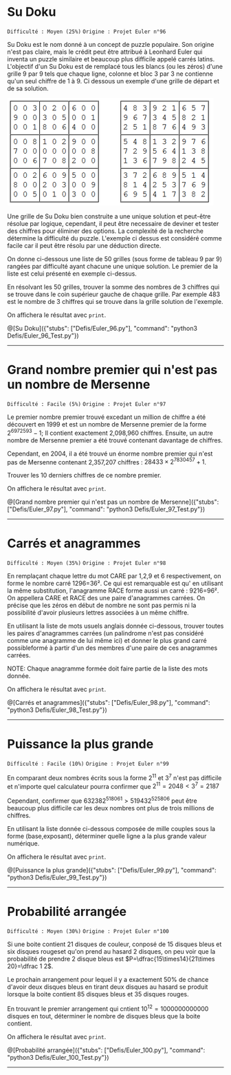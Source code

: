 # Su Doku
`Difficulté : Moyen (25%)`
`Origine : Projet Euler n°96`

Su Doku est le nom donné à un concept de puzzle populaire. Son origine n'est pas claire, mais le crédit peut être attribué à Leonhard Euler qui inventa un puzzle similaire et beaucoup plus difficile appelé carrés latins. L'objectif d'un Su Doku est de remplacé tous les blancs (ou les zéros) d'une grille 9 par 9 tels que chaque ligne, colonne et bloc 3 par 3 ne contienne qu'un seul chiffre de 1 à 9. Ci dessous un exemple d'une grille de départ et de sa solution.

![Grilles](Euler96.png)

Une grille de Su Doku bien construite a une unique solution et peut-être résolue par logique, cependant, il peut être necessaire de deviner et tester des chiffres pour éliminer des options. La complexité de la recherche détermine la difficulté du puzzle. L'exemple ci dessus est considéré comme facile car il peut être résolu par une déduction directe.

On donne ci-dessous une liste de 50 grilles (sous forme de tableau 9 par 9) rangées par difficulté ayant chacune une unique solution. Le premier de la liste est celui présenté en exemple ci-dessus.

En résolvant les 50 grilles, trouver la somme des nombres de 3 chiffres qui se trouve dans le coin supérieur gauche de chaque grille. Par exemple 483 est le nombre de 3 chiffres qui se trouve dans la grille solution de l'exemple.

On affichera le résultat avec `print`.

@[Su Doku]({"stubs": ["Defis/Euler_96.py"], "command": "python3 Defis/Euler_96_Test.py"})

---

# Grand nombre premier qui n'est pas un nombre de Mersenne
`Difficulté : Facile (5%)`
`Origine : Projet Euler n°97`

Le premier nombre premier trouvé excedant un million de chiffre a été découvert en 1999 et est un nombre de Mersenne premier de la forme $`2^{6972593}−1`$; Il contient exactement 2,098,960 chiffres. Ensuite, un autre nombre de Mersenne premier a été trouvé contenant davantage de chiffres.

Cependant, en 2004, il a été trouvé un énorme nombre premier qui n'est pas de Mersenne contenant 2,357,207 chiffres : $`28433×2^{7830457}+1`$.

Trouver les 10 derniers chiffres de ce nombre premier.

On affichera le résultat avec `print`.

@[Grand nombre premier qui n'est pas un nombre de Mersenne]({"stubs": ["Defis/Euler_97.py"], "command": "python3 Defis/Euler_97_Test.py"})

---

# Carrés et anagrammes
`Difficulté : Moyen (35%)`
`Origine : Projet Euler n°98`

En remplaçant chaque lettre du mot CARE par 1,2,9 et 6 respectivement, on forme le nombre carré 1296=36². Ce qui est remarquable est qu' en utilisant la même substitution, l'anagramme RACE forme aussi un carré : 9216=96². On appellera CARE et RACE des une paire d'anagrammes carrées. On précise que les zéros en début de nombre ne sont pas permis ni la possibilité d'avoir plusieurs lettres associées à un même chiffre.

En utilisant la liste de mots usuels anglais donnée ci-dessous, trouver toutes les paires d'anagrammes carrées (un palindrome n'est pas considéré comme une anagramme de lui même ici) et donner le plus grand carré possibleformé à partir d'un des membres d'une paire de ces anagrammes carrées.

NOTE: Chaque anagramme formée doit faire partie de la liste des mots donnée.

On affichera le résultat avec `print`.

@[Carrés et anagrammes]({"stubs": ["Defis/Euler_98.py"], "command": "python3 Defis/Euler_98_Test.py"})

---

# Puissance la plus grande
`Difficulté : Facile (10%)`
`Origine : Projet Euler n°99`

En comparant deux nombres écrits sous la forme $`2^{11}`$ et $`3^7`$ n'est pas difficile et n'importe quel calculateur pourra confirmer que $`2^11=2048 < 3^7=2187`$

Cependant, confirmer que $`632382^{518061} > 519432^{525806}`$ peut être beaucoup plus difficile car les deux nombres ont plus de trois millions de chiffres.

En utilisant la liste donnée ci-dessous composée de mille couples sous la forme (base,exposant), déterminer quelle ligne a la plus grande valeur numérique.

On affichera le résultat avec `print`.

@[Puissance la plus grande]({"stubs": ["Defis/Euler_99.py"], "command": "python3 Defis/Euler_99_Test.py"})

---

# Probabilité arrangée
`Difficulté : Moyen (30%)`
`Origine : Projet Euler n°100`

Si une boite contient 21 disques de couleur, conposé de 15 disques bleus et six disques rougeset qu'on prend au hasard 2 disques, on peu voir que la probabilité de prendre 2 disque bleus est $`P=\dfrac{15\times14}{21\times 20}=\dfrac 1 2`$.

Le prochain arrangement pour lequel il y a exactement 50% de chance d'avoir deux disques bleus en tirant deux disques au hasard se produit lorsque la boite contient 85 disques bleus et 35 disques rouges.

En trouvant le premier arrangement qui cntient $`10^{12}=1 000 000 000 000`$ disques en tout, déterminer le nombre de disques bleus que la boite contient.

On affichera le résultat avec `print`.

@[Probabilité arrangée]({"stubs": ["Defis/Euler_100.py"], "command": "python3 Defis/Euler_100_Test.py"})

---
